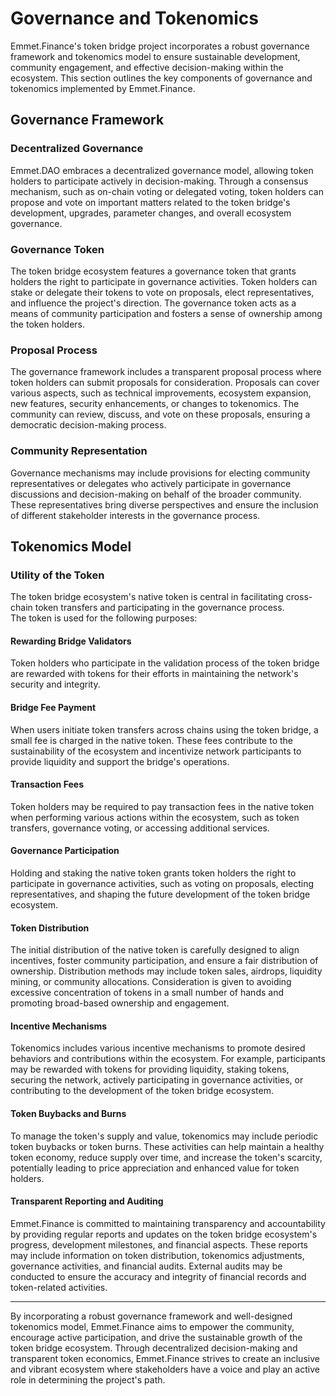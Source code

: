 # Governance and Tokenomics

Emmet.Finance's token bridge project incorporates a robust governance framework and tokenomics model to ensure sustainable development, community engagement, and effective decision-making within the ecosystem. This section outlines the key components of governance and tokenomics implemented by Emmet.Finance.

## Governance Framework

### Decentralized Governance
Emmet.DAO embraces a decentralized governance model, allowing token holders to participate actively in decision-making. Through a consensus mechanism, such as on-chain voting or delegated voting, token holders can propose and vote on important matters related to the token bridge's development, upgrades, parameter changes, and overall ecosystem governance.

### Governance Token
The token bridge ecosystem features a governance token that grants holders the right to participate in governance activities. Token holders can stake or delegate their tokens to vote on proposals, elect representatives, and influence the project's direction. The governance token acts as a means of community participation and fosters a sense of ownership among the token holders.

### Proposal Process
The governance framework includes a transparent proposal process where token holders can submit proposals for consideration. Proposals can cover various aspects, such as technical improvements, ecosystem expansion, new features, security enhancements, or changes to tokenomics. The community can review, discuss, and vote on these proposals, ensuring a democratic decision-making process.

### Community Representation
Governance mechanisms may include provisions for electing community representatives or delegates who actively participate in governance discussions and decision-making on behalf of the broader community. These representatives bring diverse perspectives and ensure the inclusion of different stakeholder interests in the governance process.

## Tokenomics Model

### Utility of the Token

The token bridge ecosystem's native token is central in facilitating cross-chain token transfers and participating in the governance process. 
<br/>The token is used for the following purposes:

#### Rewarding Bridge Validators
Token holders who participate in the validation process of the token bridge are rewarded with tokens for their efforts in maintaining the network's security and integrity.

#### Bridge Fee Payment
When users initiate token transfers across chains using the token bridge, a small fee is charged in the native token. These fees contribute to the sustainability of the ecosystem and incentivize network participants to provide liquidity and support the bridge's operations.

#### Transaction Fees
Token holders may be required to pay transaction fees in the native token when performing various actions within the ecosystem, such as token transfers, governance voting, or accessing additional services.

#### Governance Participation
Holding and staking the native token grants token holders the right to participate in governance activities, such as voting on proposals, electing representatives, and shaping the future development of the token bridge ecosystem.

#### Token Distribution
The initial distribution of the native token is carefully designed to align incentives, foster community participation, and ensure a fair distribution of ownership. Distribution methods may include token sales, airdrops, liquidity mining, or community allocations. Consideration is given to avoiding excessive concentration of tokens in a small number of hands and promoting broad-based ownership and engagement.

#### Incentive Mechanisms
Tokenomics includes various incentive mechanisms to promote desired behaviors and contributions within the ecosystem. For example, participants may be rewarded with tokens for providing liquidity, staking tokens, securing the network, actively participating in governance activities, or contributing to the development of the token bridge ecosystem.

#### Token Buybacks and Burns
To manage the token's supply and value, tokenomics may include periodic token buybacks or token burns. These activities can help maintain a healthy token economy, reduce supply over time, and increase the token's scarcity, potentially leading to price appreciation and enhanced value for token holders.

#### Transparent Reporting and Auditing
Emmet.Finance is committed to maintaining transparency and accountability by providing regular reports and updates on the token bridge ecosystem's progress, development milestones, and financial aspects. These reports may include information on token distribution, tokenomics adjustments, governance activities, and financial audits. External audits may be conducted to ensure the accuracy and integrity of financial records and token-related activities.

***

By incorporating a robust governance framework and well-designed tokenomics model, Emmet.Finance aims to empower the community, encourage active participation, and drive the sustainable growth of the token bridge ecosystem. Through decentralized decision-making and transparent token economics, Emmet.Finance strives to create an inclusive and vibrant ecosystem where stakeholders have a voice and play an active role in determining the project's path.
